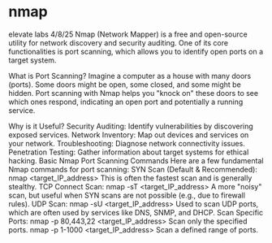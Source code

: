 # nmap
elevate labs 4/8/25
Nmap (Network Mapper) is a free and open-source utility for network discovery and security auditing. One of its core functionalities is port scanning, which allows you to identify open ports on a target system.

What is Port Scanning? 
Imagine a computer as a house with many doors (ports). Some doors might be open, some closed, and some might be hidden. Port scanning with Nmap helps you "knock on" these doors to see which ones respond, indicating an open port and potentially a running service.

Why is it Useful?
Security Auditing: Identify vulnerabilities by discovering exposed services.
Network Inventory: Map out devices and services on your network.
Troubleshooting: Diagnose network connectivity issues.
Penetration Testing: Gather information about target systems for ethical hacking.
Basic Nmap Port Scanning Commands Here are a few fundamental Nmap commands for port scanning:
SYN Scan (Default & Recommended):
nmap <target_IP_address> This is often the fastest scan and is generally stealthy.
TCP Connect Scan:
nmap -sT <target_IP_address> A more "noisy" scan, but useful when SYN scans are not possible (e.g., due to firewall rules).
UDP Scan:
nmap -sU <target_IP_address> Used to scan UDP ports, which are often used by services like DNS, SNMP, and DHCP.
Scan Specific Ports:
nmap -p 80,443,22 <target_IP_address> Scan only the specified ports.
nmap -p 1-1000 <target_IP_address> Scan a defined range of ports.
